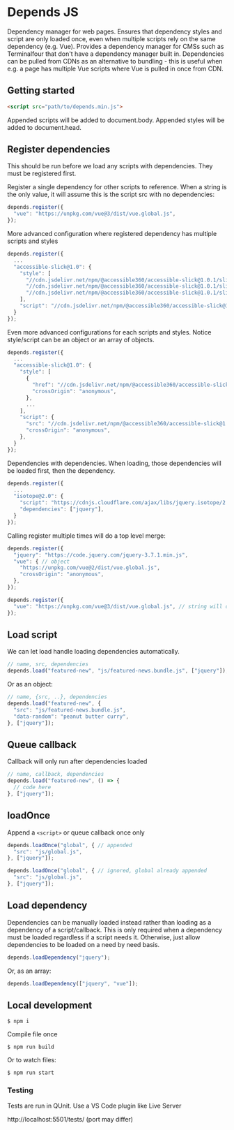 # Depends JS

Dependency manager for web pages. Ensures that dependency styles and script are only loaded once, even when multiple scripts rely on the same dependency (e.g. Vue). Provides a dependency manager for CMSs such as Terminalfour that don't have a dependency manager built in. Dependencies can be pulled from CDNs as an alternative to bundling - this is useful when e.g. a page has multiple Vue scripts where Vue is pulled in once from CDN.

## Getting started

```html
<script src="path/to/depends.min.js">
```

Appended scripts will be added to document.body. Appended styles will be added to document.head.

## Register dependencies

This should be run before we load any scripts with dependencies. They must be registered first.

Register a single dependency for other scripts to reference. When a string is the only value, it will assume this is the script src with no dependencies:

```javascript
depends.register({
  "vue": "https://unpkg.com/vue@3/dist/vue.global.js",
});
```

More advanced configuration where registered dependency has multiple scripts and styles

```javascript
depends.register({
  ...
  "accessible-slick@1.0": {
    "style": [
      "//cdn.jsdelivr.net/npm/@accessible360/accessible-slick@1.0.1/slick/slick.min.css"
      "//cdn.jsdelivr.net/npm/@accessible360/accessible-slick@1.0.1/slick/accessible-slick-theme.min.css"
      "//cdn.jsdelivr.net/npm/@accessible360/accessible-slick@1.0.1/slick/slick-theme.min.css"
    ],
    "script": "//cdn.jsdelivr.net/npm/@accessible360/accessible-slick@1.0.1/slick/slick.min.js",
  }
});
```

Even more advanced configurations for each scripts and styles. Notice style/script can be an object or an array of objects.

```javascript
depends.register({
  ...
  "accessible-slick@1.0": {
    "style": [
      {
        "href": "//cdn.jsdelivr.net/npm/@accessible360/accessible-slick@1.0.1/slick/slick-theme.min.css",
        "crossOrigin": "anonymous",
      },
      ...
    ],
    "script": {
      "src": "//cdn.jsdelivr.net/npm/@accessible360/accessible-slick@1.0.1/slick/slick.min.js",
      "crossOrigin": "anonymous",
    },
  }
});
```

Dependencies with dependencies. When loading, those dependencies will be loaded first, then the dependency.

```javascript
depends.register({
  ...
  "isotope@2.0": {
    "script": "https://cdnjs.cloudflare.com/ajax/libs/jquery.isotope/2.0.1/isotope.pkgd.min.js",
    "dependencies": ["jquery"],
  }
});
```

Calling register multiple times will do a top level merge:

```javascript
depends.register({
  "jquery": "https://code.jquery.com/jquery-3.7.1.min.js",
  "vue": { // object
    "https://unpkg.com/vue@2/dist/vue.global.js",
    "crossOrigin": "anonymous",
  },
});

depends.register({
  "vue": "https://unpkg.com/vue@3/dist/vue.global.js", // string will overwrite object
});
```

## Load script

We can let load handle loading dependencies automatically. 

```javascript
// name, src, dependencies
depends.load("featured-new", "js/featured-news.bundle.js", ["jquery"]);
```

Or as an object:

```javascript
// name, {src, ..}, dependencies
depends.load("featured-new", {
  "src": "js/featured-news.bundle.js",
  "data-random": "peanut butter curry",
}, ["jquery"]);
```

## Queue callback

Callback will only run after dependencies loaded

```javascript
// name, callback, dependencies
depends.load("featured-new", () => {
  // code here
}, ["jquery"]);
```

## loadOnce

Append a `<script>` or queue callback once only

```javascript
depends.loadOnce("global", { // appended
  "src": "js/global.js",
}, ["jquery"]);

depends.loadOnce("global", { // ignored, global already appended
  "src": "js/global.js",
}, ["jquery"]);
```

## Load dependency

Dependencies can be manually loaded instead rather than loading as a dependency of a script/callback. This is only required when a dependency must be loaded regardless if a script needs it. Otherwise, just allow dependencies to be loaded on a need by need basis.

```javascript
depends.loadDependency("jquery");
```

Or, as an array:

```javascript
depends.loadDependency(["jquery", "vue"]);
```

## Local development

```
$ npm i
```

Compile file once

```
$ npm run build
```

Or to watch files:

```
$ npm run start
```

### Testing

Tests are run in QUnit. Use a VS Code plugin like Live Server

http://localhost:5501/tests/ (port may differ)